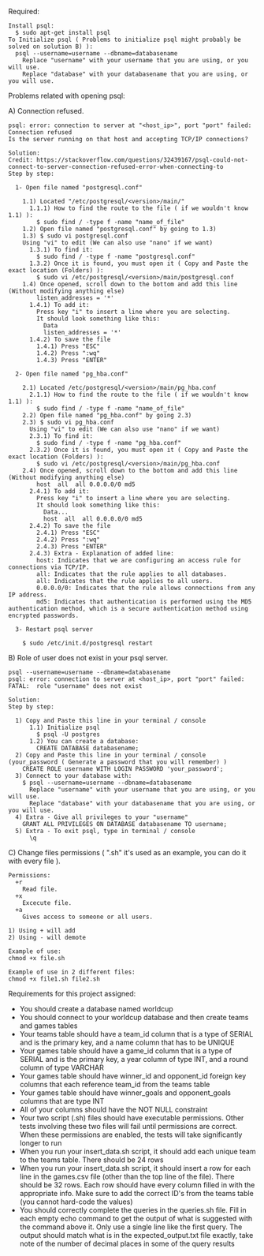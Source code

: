   Required:
  
    Install psql:
      $ sudo apt-get install psql
    To Initialize psql ( Problems to initialize psql might probably be solved on solution B) ):
      psql --username=username --dbname=databasename
        Replace "username" with your username that you are using, or you will use.
        Replace "database" with your databasename that you are using, or you will use.



  Problems related with opening psql:
  
  A) Connection refused.
  
    psql: error: connection to server at "<host_ip>", port "port" failed: Connection refused
    Is the server running on that host and accepting TCP/IP connections?
  
    Solution: 
    Credit: https://stackoverflow.com/questions/32439167/psql-could-not-connect-to-server-connection-refused-error-when-connecting-to
    Step by step:
    
      1- Open file named "postgresql.conf"
      
        1.1) Located "/etc/postgresql/<version>/main/"
          1.1.1) How to find the route to the file ( if we wouldn't know 1.1) ):
            $ sudo find / -type f -name "name_of_file"
        1.2) Open file named "postgresql.conf" by going to 1.3)
        1.3) $ sudo vi postgresql.conf
        Using "vi" to edit (We can also use "nano" if we want)
          1.3.1) To find it:
            $ sudo find / -type f -name "postgresql.conf"
          1.3.2) Once it is found, you must open it ( Copy and Paste the exact location (Folders) ):
            $ sudo vi /etc/postgresql/<version>/main/postgresql.conf
        1.4) Once opened, scroll down to the bottom and add this line (Without modifying anything else)
            listen_addresses = '*'
          1.4.1) To add it:
            Press key "i" to insert a line where you are selecting.
            It should look something like this: 
              Data
              listen_addresses = '*'
          1.4.2) To save the file
            1.4.1) Press "ESC"
            1.4.2) Press ":wq"
            1.4.3) Press "ENTER"
        
      2- Open file named "pg_hba.conf"
      
        2.1) Located /etc/postgresql/<version>/main/pg_hba.conf
          2.1.1) How to find the route to the file ( if we wouldn't know 1.1) ):
            $ sudo find / -type f -name "name_of_file"
        2.2) Open file named "pg_hba.conf" by going 2.3)
        2.3) $ sudo vi pg_hba.conf
          Using "vi" to edit (We can also use "nano" if we want)
          2.3.1) To find it:
            $ sudo find / -type f -name "pg_hba.conf"
          2.3.2) Once it is found, you must open it ( Copy and Paste the exact location (Folders) ):
            $ sudo vi /etc/postgresql/<version>/main/pg_hba.conf
        2.4) Once opened, scroll down to the bottom and add this line (Without modifying anything else)
            host  all  all 0.0.0.0/0 md5
          2.4.1) To add it:
            Press key "i" to insert a line where you are selecting.
            It should look something like this: 
              Data...
              host  all  all 0.0.0.0/0 md5
          2.4.2) To save the file
            2.4.1) Press "ESC"
            2.4.2) Press ":wq"
            2.4.3) Press "ENTER"
          2.4.3) Extra - Explanation of added line:
            host: Indicates that we are configuring an access rule for connections via TCP/IP. 
            all: Indicates that the rule applies to all databases. 
            all: Indicates that the rule applies to all users. 
            0.0.0.0/0: Indicates that the rule allows connections from any IP address. 
            md5: Indicates that authentication is performed using the MD5 authentication method, which is a secure authentication method using encrypted passwords.
            
      3- Restart psql server
      
        $ sudo /etc/init.d/postgresql restart
  
  
    
  B) Role of user does not exist in your psql server.
  
    psql --username=username --dbname=databasename
    psql: error: connection to server at <host_ip>, port "port" failed: FATAL:  role "username" does not exist
    
    Solution:
    Step by step:
    
      1) Copy and Paste this line in your terminal / console
          1.1) Initialize psql
            $ psql -U postgres
          1.2) You can create a database:
            CREATE DATABASE databasename;
      2) Copy and Paste this line in your terminal / console (your_password ( Generate a password that you will remember) )
        CREATE ROLE username WITH LOGIN PASSWORD 'your_password';
      3) Connect to your database with:
        $ psql --username=username --dbname=databasename
          Replace "username" with your username that you are using, or you will use.
          Replace "database" with your databasename that you are using, or you will use.
      4) Extra - Give all privileges to your "username"
        GRANT ALL PRIVILEGES ON DATABASE databasename TO username;
      5) Extra - To exit psql, type in terminal / console
          \q
  C) Change files permissions ( ".sh" it's used as an example, you can do it with every file ).

    Permissions:
      +r
        Read file.
      +x
        Excecute file.
      +a
        Gives access to someone or all users.
    
    1) Using + will add
    2) Using - will demote

    Example of use:
    chmod +x file.sh

    Example of use in 2 different files:
    chmod +x file1.sh file2.sh



Requirements for this project assigned:

- You should create a database named worldcup
- You should connect to your worldcup database and then create teams and games tables
- Your teams table should have a team_id column that is a type of SERIAL and is the primary key, and a name column that has to be UNIQUE
- Your games table should have a game_id column that is a type of SERIAL and is the primary key, a year column of type INT, and a round column of type VARCHAR
- Your games table should have winner_id and opponent_id foreign key columns that each reference team_id from the teams table
- Your games table should have winner_goals and opponent_goals columns that are type INT
- All of your columns should have the NOT NULL constraint
- Your two script (.sh) files should have executable permissions. Other tests involving these two files will fail until permissions are correct. When these permissions are enabled, the tests will take significantly longer to run
- When you run your insert_data.sh script, it should add each unique team to the teams table. There should be 24 rows
- When you run your insert_data.sh script, it should insert a row for each line in the games.csv file (other than the top line of the file). There should be 32 rows. Each row should have every column filled in with the appropriate info. Make sure to add the correct ID's from the teams table (you cannot hard-code the values)
- You should correctly complete the queries in the queries.sh file. Fill in each empty echo command to get the output of what is suggested with the command above it. Only use a single line like the first query. The output should match what is in the expected_output.txt file exactly, take note of the number of decimal places in some of the query results
